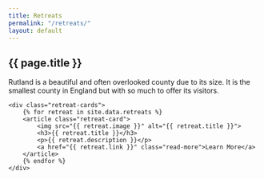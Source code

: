```yaml
---
title: Retreats
permalink: "/retreats/"
layout: default
---
```


<section id="retreats">
    <h1>{{ page.title }}</h1>
    <p>Rutland is a beautiful and often overlooked county due to its size. It is the smallest county in England but with so much to offer its visitors.</p>

    <div class="retreat-cards">
        {% for retreat in site.data.retreats %}
        <article class="retreat-card">
            <img src="{{ retreat.image }}" alt="{{ retreat.title }}">
            <h3>{{ retreat.title }}</h3>
            <p>{{ retreat.description }}</p>
            <a href="{{ retreat.link }}" class="read-more">Learn More</a>
        </article>
        {% endfor %}
    </div>
</section>
